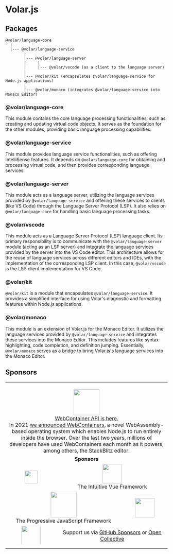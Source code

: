 # Volar.js

## Packages

```
@volar/language-core
  |
  |--- @volar/language-service
        |
        |--- @volar/language-server
        |     |
        |     |--- @volar/vscode (as a client to the language server)
        |
        |--- @volar/kit (encapsulates @volar/language-service for Node.js applications)
        |
        |--- @volar/monaco (integrates @volar/language-service into Monaco Editor)
```

### @volar/language-core

This module contains the core language processing functionalities, such as creating and updating virtual code objects. It serves as the foundation for the other modules, providing basic language processing capabilities.

### @volar/language-service

This module provides language service functionalities, such as offering IntelliSense features. It depends on `@volar/language-core` for obtaining and processing virtual code, and then provides corresponding language services.

### @volar/language-server

This module acts as a language server, utilizing the language services provided by `@volar/language-service` and offering these services to clients (like VS Code) through the Language Server Protocol (LSP). It also relies on `@volar/language-core` for handling basic language processing tasks.

### @volar/vscode

This module acts as a Language Server Protocol (LSP) language client. Its primary responsibility is to communicate with the `@volar/language-server` module (acting as an LSP server) and integrate the language services provided by the server into the VS Code editor. This architecture allows for the reuse of language services across different editors and IDEs, with the implementation of the corresponding LSP client. In this case, `@volar/vscode` is the LSP client implementation for VS Code.

### @volar/kit

`@volar/kit` is a module that encapsulates `@volar/language-service`. It provides a simplified interface for using Volar's diagnostic and formatting features within Node.js applications.

### @volar/monaco

This module is an extension of Volar.js for the Monaco Editor. It utilizes the language services provided by `@volar/language-service` and integrates these services into the Monaco Editor. This includes features like syntax highlighting, code completion, and definition jumping. Essentially, `@volar/monaco` serves as a bridge to bring Volar.js's language services into the Monaco Editor.

## Sponsors

<table>
	<tbody>
		<tr>
			<td align="center" colspan="6">
				<br><a href="https://stackblitz.com/"><img
						src="https://raw.githubusercontent.com/vuejs/language-tools/HEAD/.github/sponsors/StackBlitz.png"
						height="80" /></a>
				<br><a href="https://blog.stackblitz.com/posts/webcontainer-api-is-here/">WebContainer API is here.</a>
				<br>In 2021 <a href="https://blog.stackblitz.com/posts/introducing-webcontainers/">we announced
					WebContainers</a>, a novel WebAssembly-based operating system which enables Node.js to run entirely
				inside the browser. Over the last two years, millions of developers have used WebContainers each month
				as it powers, among others, the StackBlitz editor.
			</td>
		</tr>
		<tr>
			<td align="center" colspan="6"><b>Sponsors</b></td>
		</tr>
		<tr>
			<td align="center"><a href="https://www.prefect.io/"><img
						src="https://raw.githubusercontent.com/vuejs/language-tools/HEAD/.github/sponsors/prefect.svg"
						height="40" /></a></td>
			<td align="center" colspan="5">
				<a href="https://nuxt.com/"><img
						src="https://raw.githubusercontent.com/vuejs/language-tools/HEAD/.github/sponsors/nuxt.svg"
						height="60" /></a>
				<br>The Intuitive Vue Framework
			</td>
		</tr>
		<tr>
			<td align="center" colspan="5">
				<a href="https://vuejs.org/"><img
						src="https://raw.githubusercontent.com/vuejs/language-tools/HEAD/.github/sponsors/vue.png"
						height="80" /></a>
				<br>The Progressive JavaScript Framework
			</td>
			<td align="center"><a href="https://www.programmier.bar/"><img src="https://github.com/programmierbar.png"
						height="60" /></a></td>
		</tr>
		<tr>
			<td align="center"><a href="https://www.leniolabs.com/"><img src="https://github.com/leniolabs.png"
						height="60" /></a></td>
			<td align="center" colspan="5">
				Support us via
				<a href="https://github.com/sponsors/johnsoncodehk">GitHub Sponsors</a>
				or
				<a href="https://opencollective.com/volarjs">Open Collective</a>
			</td>
		</tr>
		<tr>
			<td></td>
			<td></td>
			<td></td>
			<td></td>
			<td></td>
			<td></td>
		</tr>
	</tbody>
</table>
